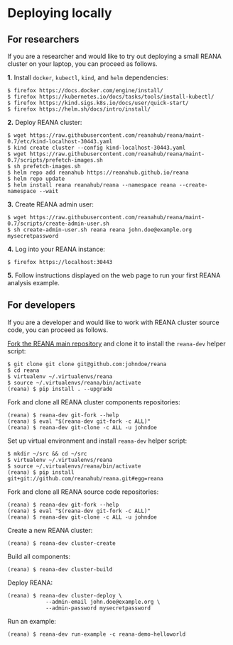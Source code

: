 # Deploying locally

## For researchers

If you are a researcher and would like to try out deploying a small REANA cluster on your laptop, you can proceed as follows.

**1.** Install `docker`, `kubectl`, `kind`, and `helm` dependencies:

```console
$ firefox https://docs.docker.com/engine/install/
$ firefox https://kubernetes.io/docs/tasks/tools/install-kubectl/
$ firefox https://kind.sigs.k8s.io/docs/user/quick-start/
$ firefox https://helm.sh/docs/intro/install/
```

**2.** Deploy REANA cluster:

```console
$ wget https://raw.githubusercontent.com/reanahub/reana/maint-0.7/etc/kind-localhost-30443.yaml
$ kind create cluster --config kind-localhost-30443.yaml
$ wget https://raw.githubusercontent.com/reanahub/reana/maint-0.7/scripts/prefetch-images.sh
$ sh prefetch-images.sh
$ helm repo add reanahub https://reanahub.github.io/reana
$ helm repo update
$ helm install reana reanahub/reana --namespace reana --create-namespace --wait
```

**3.** Create REANA admin user:

```console
$ wget https://raw.githubusercontent.com/reanahub/reana/maint-0.7/scripts/create-admin-user.sh
$ sh create-admin-user.sh reana reana john.doe@example.org mysecretpassword
```

**4.** Log into your REANA instance:

```console
$ firefox https://localhost:30443
```

**5.** Follow instructions displayed on the web page to run your first REANA analysis example.

## For developers

If you are a developer and would like to work with REANA cluster source code, you can proceed as follows.

[Fork the REANA main repository](https://github.com/reanahub/reana/fork) and clone it to install the `reana-dev` helper script:

```console
$ git clone git clone git@github.com:johndoe/reana
$ cd reana
$ virtualenv ~/.virtualenvs/reana
$ source ~/.virtualenvs/reana/bin/activate
(reana) $ pip install . --upgrade
```

Fork and clone all REANA cluster components repositories:

```console
(reana) $ reana-dev git-fork --help
(reana) $ eval "$(reana-dev git-fork -c ALL)"
(reana) $ reana-dev git-clone -c ALL -u johndoe
```

Set up virtual environment and install `reana-dev` helper script:

```console
$ mkdir ~/src && cd ~/src
$ virtualenv ~/.virtualenvs/reana
$ source ~/.virtualenvs/reana/bin/activate
(reana) $ pip install git+git://github.com/reanahub/reana.git#egg=reana
```

Fork and clone all REANA source code repositories:

```console
(reana) $ reana-dev git-fork --help
(reana) $ eval "$(reana-dev git-fork -c ALL)"
(reana) $ reana-dev git-clone -c ALL -u johndoe
```

Create a new REANA cluster:

```console
(reana) $ reana-dev cluster-create
```

Build all components:

```console
(reana) $ reana-dev cluster-build
```

Deploy REANA:

```console
(reana) $ reana-dev cluster-deploy \
            --admin-email john.doe@example.org \
            --admin-password mysecretpassword
```

Run an example:

```console
(reana) $ reana-dev run-example -c reana-demo-helloworld
```
